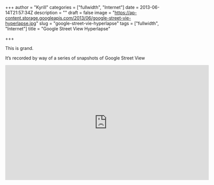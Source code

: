+++
author = "Kyrill"
categories = ["fullwidth", "Internet"]
date = 2013-06-14T21:57:34Z
description = ""
draft = false
image = "https://ap-content.storage.googleapis.com/2013/06/google-street-vie-hyperlapse.jpg"
slug = "google-street-vie-hyperlapse"
tags = ["fullwidth", "Internet"]
title = "Google Street View Hyperlapse"

+++


This is grand.

It’s recorded by way of a series of snapshots of Google Street View

<iframe allowfullscreen="" frameborder="0" height="365" mozallowfullscreen="" src="https://player.vimeo.com/video/63653873" title="Google Street View Hyperlapse" webkitallowfullscreen="" width="648"></iframe>


